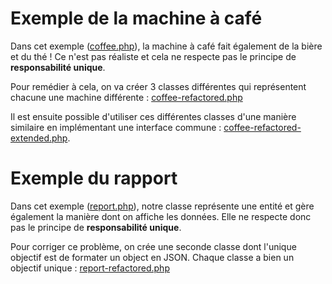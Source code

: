 # Exemple de la machine à café
Dans cet exemple ([coffee.php](coffee.php)), la machine à café fait également de la bière et du thé !
Ce n'est pas réaliste et cela ne respecte pas le principe de **responsabilité unique**.

Pour remédier à cela, on va créer 3 classes différentes qui représentent chacune une machine différente : [coffee-refactored.php](coffee-refactored.php)

Il est ensuite possible d'utiliser ces différentes classes d'une manière similaire en implémentant une interface commune : [coffee-refactored-extended.php](coffee-refactored-extended.php).

# Exemple du rapport
Dans cet exemple ([report.php](report.php)), notre classe représente une entité et gère également la manière dont on affiche les données. Elle ne respecte donc pas le principe de **responsabilité unique**.

Pour corriger ce problème, on crée une seconde classe dont l'unique objectif est de formater un object en JSON. Chaque classe a bien un objectif unique : [report-refactored.php](report-refactored.php)